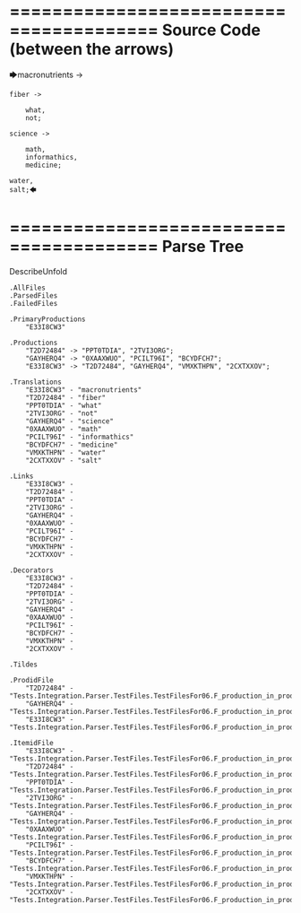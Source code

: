 ========================================
Source Code (between the arrows)
========================================

🡆macronutrients ->

    fiber ->

        what,
        not;
	
	science ->
		
		math,
		informathics,
		medicine;
    
    water,
    salt;🡄

========================================
Parse Tree
========================================
DescribeUnfold

    .AllFiles
    .ParsedFiles
    .FailedFiles

    .PrimaryProductions
        "E33I8CW3" 

    .Productions
        "T2D72484" -> "PPT0TDIA", "2TVI3ORG";
        "GAYHERQ4" -> "0XAAXWUO", "PCILT96I", "BCYDFCH7";
        "E33I8CW3" -> "T2D72484", "GAYHERQ4", "VMXKTHPN", "2CXTXXOV";

    .Translations
        "E33I8CW3" - "macronutrients"
        "T2D72484" - "fiber"
        "PPT0TDIA" - "what"
        "2TVI3ORG" - "not"
        "GAYHERQ4" - "science"
        "0XAAXWUO" - "math"
        "PCILT96I" - "informathics"
        "BCYDFCH7" - "medicine"
        "VMXKTHPN" - "water"
        "2CXTXXOV" - "salt"

    .Links
        "E33I8CW3" - 
        "T2D72484" - 
        "PPT0TDIA" - 
        "2TVI3ORG" - 
        "GAYHERQ4" - 
        "0XAAXWUO" - 
        "PCILT96I" - 
        "BCYDFCH7" - 
        "VMXKTHPN" - 
        "2CXTXXOV" - 

    .Decorators
        "E33I8CW3" - 
        "T2D72484" - 
        "PPT0TDIA" - 
        "2TVI3ORG" - 
        "GAYHERQ4" - 
        "0XAAXWUO" - 
        "PCILT96I" - 
        "BCYDFCH7" - 
        "VMXKTHPN" - 
        "2CXTXXOV" - 

    .Tildes

    .ProdidFile
        "T2D72484" - "Tests.Integration.Parser.TestFiles.TestFilesFor06.F_production_in_production4.ds"
        "GAYHERQ4" - "Tests.Integration.Parser.TestFiles.TestFilesFor06.F_production_in_production4.ds"
        "E33I8CW3" - "Tests.Integration.Parser.TestFiles.TestFilesFor06.F_production_in_production4.ds"

    .ItemidFile
        "E33I8CW3" - "Tests.Integration.Parser.TestFiles.TestFilesFor06.F_production_in_production4.ds"
        "T2D72484" - "Tests.Integration.Parser.TestFiles.TestFilesFor06.F_production_in_production4.ds"
        "PPT0TDIA" - "Tests.Integration.Parser.TestFiles.TestFilesFor06.F_production_in_production4.ds"
        "2TVI3ORG" - "Tests.Integration.Parser.TestFiles.TestFilesFor06.F_production_in_production4.ds"
        "GAYHERQ4" - "Tests.Integration.Parser.TestFiles.TestFilesFor06.F_production_in_production4.ds"
        "0XAAXWUO" - "Tests.Integration.Parser.TestFiles.TestFilesFor06.F_production_in_production4.ds"
        "PCILT96I" - "Tests.Integration.Parser.TestFiles.TestFilesFor06.F_production_in_production4.ds"
        "BCYDFCH7" - "Tests.Integration.Parser.TestFiles.TestFilesFor06.F_production_in_production4.ds"
        "VMXKTHPN" - "Tests.Integration.Parser.TestFiles.TestFilesFor06.F_production_in_production4.ds"
        "2CXTXXOV" - "Tests.Integration.Parser.TestFiles.TestFilesFor06.F_production_in_production4.ds"

